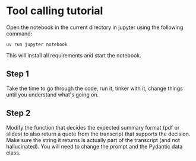 # Tool calling tutorial

Open the notebook in the current directory in jupyter using the following command:
```
uv run jupyter notebook
```
This will install all requirements and start the notebook.

## Step 1

Take the time to go through the code, run it, tinker with it, change things until you understand what's going on.

## Step 2

Modify the function that decides the expected summary format (pdf or slides) to also return a quote from the transcript that supports the decision. Make sure the string it returns is actually part of the transcript (and not hallucinated). You will need to change the prompt and the Pydantic data class.